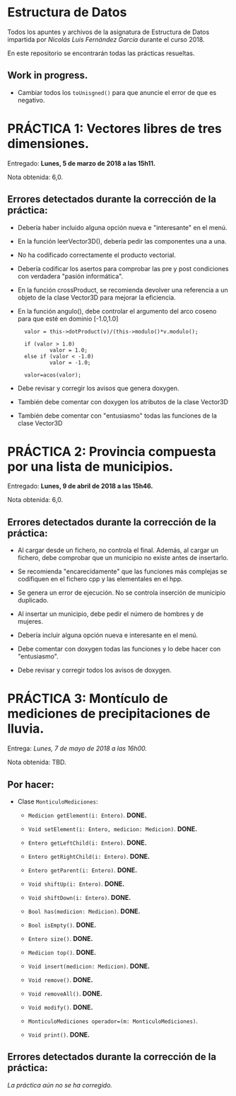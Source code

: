 # Estructura de Datos
Todos los apuntes y archivos de la asignatura de Estructura de Datos impartida por _Nicolás Luis Fernández García_ durante el curso 2018.

En este repositorio se encontrarán todas las prácticas resueltas.

## Work in progress.

+ Cambiar todos los `toUnisgned()` para que anuncie el error de que es negativo.

# PRÁCTICA 1: Vectores libres de tres dimensiones.

Entregado: **Lunes, 5 de marzo de 2018 a las 15h11.**

Nota obtenida: 6,0.

## Errores detectados durante la corrección de la práctica:

+ Debería haber incluido alguna opción nueva e "interesante" en el menú.

+ En la función leerVector3D(), debería pedir las componentes una a una.

+ No ha codificado correctamente el producto vectorial.

+ Debería codificar los asertos para comprobar las pre y post condiciones con verdadera "pasión informática".

+ En la función crossProduct, se recomienda devolver una referencia a un objeto de la clase Vector3D para mejorar la eficiencia.

+ En la función angulo(), debe controlar el argumento del arco coseno para que esté en dominio [-1.0,1.0]

        valor = this->dotProduct(v)/(this->modulo()*v.modulo();

        if (valor > 1.0)
                valor = 1.0;
        else if (valor < -1.0)
                valor = -1.0;
        
        valor=acos(valor);

+ Debe revisar y corregir los avisos que genera doxygen.

+ También debe comentar con doxygen los atributos de la clase Vector3D

+ También debe comentar con "entusiasmo" todas las funciones de la clase Vector3D

# PRÁCTICA 2: Provincia compuesta por una lista de municipios.

Entregado: **Lunes, 9 de abril de 2018 a las 15h46.**

Nota obtenida: 6,0.

## Errores detectados durante la corrección de la práctica:

+ Al cargar desde un fichero, no controla el final.
Además, al cargar un fichero, debe comprobar que un municipio no existe antes de insertarlo.

+ Se recomienda "encarecidamente" que las funciones más complejas se codifiquen en el fichero cpp y las elementales en el hpp.

+ Se genera un error de ejecución. No se controla inserción de municipio duplicado.

+ Al insertar un municipio, debe pedir el número de hombres y de mujeres.

+ Debería incluir alguna opción nueva e interesante en el menú.

+ Debe comentar con doxygen todas las funciones y lo debe hacer con "entusiasmo".

+ Debe revisar y corregir todos los avisos de doxygen.

# PRÁCTICA 3: Montículo de mediciones de precipitaciones de lluvia.

Entrega: _Lunes, 7 de mayo de 2018 a las 16h00._

Nota obtenida: TBD.

## Por hacer:

+ Clase `MonticuloMediciones`:

	+ `Medicion getElement(i: Entero)`. **DONE.**
	+ `Void setElement(i: Entero, medicion: Medicion)`. **DONE.**
	+ `Entero getLeftChild(i: Entero)`. **DONE.**
	+ `Entero getRightChild(i: Entero)`. **DONE.**
	+ `Entero getParent(i: Entero)`. **DONE.**
	+ `Void shiftUp(i: Entero)`. **DONE.**
	+ `Void shiftDown(i: Entero)`. **DONE.**
	+ `Bool has(medicion: Medicion)`. **DONE.**

	+ `Bool isEmpty()`. **DONE.**
	+ `Entero size()`. **DONE.**
	+ `Medicion top()`. **DONE.**

	+ `Void insert(medicion: Medicion)`. **DONE.**
	+ `Void remove()`. **DONE.**
	+ `Void removeAll()`. **DONE.**
	+ `Void modify()`. **DONE.**

	+ `MonticuloMediciones operador=(m: MonticuloMediciones)`.

	+ `Void print()`. **DONE.**

## Errores detectados durante la corrección de la práctica:

*La práctica aún no se ha corregido.*